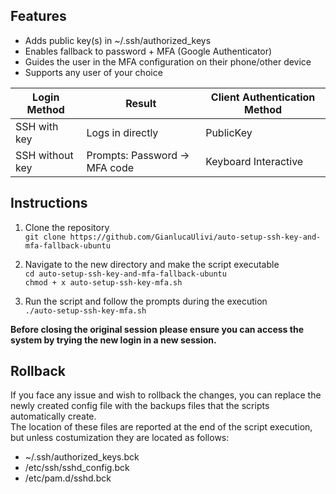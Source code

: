 ## Features
- Adds public key(s) in ~/.ssh/authorized_keys  
- Enables fallback to password + MFA (Google Authenticator)
- Guides the user in the MFA configuration on their phone/other device
- Supports any user of your choice

| Login Method    | Result                       | Client Authentication Method |
| --------------- | ---------------------------- | -----------------------------|
| SSH with key    | Logs in directly             | PublicKey                    |
| SSH without key | Prompts: Password → MFA code | Keyboard Interactive         |


## Instructions
1) Clone the repository  
```git clone https://github.com/GianlucaUlivi/auto-setup-ssh-key-and-mfa-fallback-ubuntu```

2) Navigate to the new directory and make the script executable  
```cd auto-setup-ssh-key-and-mfa-fallback-ubuntu```  
```chmod + x auto-setup-ssh-key-mfa.sh```  

3) Run the script and follow the prompts during the execution  
```./auto-setup-ssh-key-mfa.sh```

**Before closing the original session please ensure you can access the system by trying the new login in a new session.**

## Rollback
If you face any issue and wish to rollback the changes, you can replace the newly created config file with the backups files that the scripts automatically create.  
The location of these files are reported at the end of the script execution, but unless costumization they are located as follows:
- ~/.ssh/authorized_keys.bck
- /etc/ssh/sshd_config.bck
- /etc/pam.d/sshd.bck